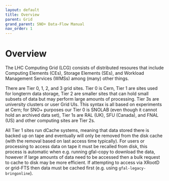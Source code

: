 ```yaml
---
layout: default
title: Overview
parent: Grid
grand_parent: SNO+ Data-Flow Manual
nav_order: 1
---
```


# Overview

The LHC Computing Grid (LCG) consists of distributed resoures that include Computing Elements (CEs), Storage Elements (SEs), and Workload Management Services (WMSs) among (many) other things.

There are Tier 0, 1, 2, and 3 grid sites. Tier 0 is Cern, Tier 1 are sites used for longterm data storage, Tier 2 are smaller sites that can hold small subsets of data but may perform large amounts of processing. Tier 3s are university clusters or user Grid UIs. This syntax is all based on experiments at Cern; for SNO+ purposes our Tier 0 is SNOLAB (even though it cannot hold an archived data set), Tier 1s are RAL (UK), SFU (Canada), and FNAL (US) and other computing sites are Tier 2s.

All Tier 1 sites run dCache systems, meaning that data stored there is backed up on tape and eventually will only be removed from the disk cache (with the removal based on last access time typically). For users or processing to access data on tape it must be recalled from disk, this process is automatic when e.g. running gfal-copy to download the data, however if large amounts of data need to be accessed then a bulk request to cache to disk may be more efficient. If attempting to access via XRootD or grid-FTS then data must be cached first (e.g. using `gfal-legacy-bringonline`). 
